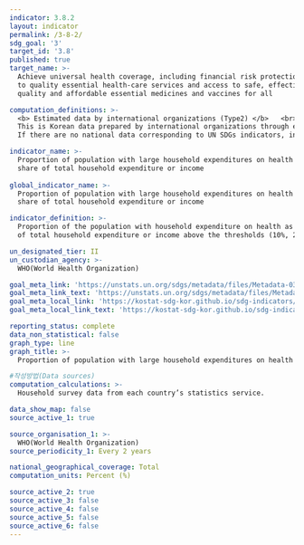 ```yaml
---
indicator: 3.8.2
layout: indicator
permalink: /3-8-2/
sdg_goal: '3'
target_id: '3.8'
published: true
target_name: >-
  Achieve universal health coverage, including financial risk protection, access
  to quality essential health-care services and access to safe, effective,
  quality and affordable essential medicines and vaccines for all

computation_definitions: >-
  <b> Estimated data by international organizations (Type2) </b>   <br>
  This is Korean data prepared by international organizations through estimation and modeling. <br>
  If there are no national data corresponding to UN SDGs indicators, international data are available for monitoring.

indicator_name: >-
  Proportion of population with large household expenditures on health as a
  share of total household expenditure or income
  
global_indicator_name: >-
  Proportion of population with large household expenditures on health as a
  share of total household expenditure or income

indicator_definition: >-
  Proportion of the population with household expenditure on health as a share 
  of total household expenditure or income above the thresholds (10%, 25%). 

un_designated_tier: II
un_custodian_agency: >-
  WHO(World Health Organization)

goal_meta_link: 'https://unstats.un.org/sdgs/metadata/files/Metadata-03-08-02.pdf'
goal_meta_link_text: 'https://unstats.un.org/sdgs/metadata/files/Metadata-03-08-02.pdf'
goal_meta_local_link: 'https://kostat-sdg-kor.github.io/sdg-indicators/public/data/Metadata-03-08-02_ENG.pdf'
goal_meta_local_link_text: 'https://kostat-sdg-kor.github.io/sdg-indicators/public/data/Metadata-03-08-02_ENG.pdf'

reporting_status: complete
data_non_statistical: false
graph_type: line
graph_title: >-
  Proportion of population with large household expenditures on health as a share of total household expenditure or income

#작성방법(Data sources)
computation_calculations: >-
  Household survey data from each country’s statistics service.

data_show_map: false
source_active_1: true

source_organisation_1: >- 
  WHO(World Health Organization)
source_periodicity_1: Every 2 years

national_geographical_coverage: Total
computation_units: Percent (%)

source_active_2: true
source_active_3: false
source_active_4: false
source_active_5: false
source_active_6: false
---
```

